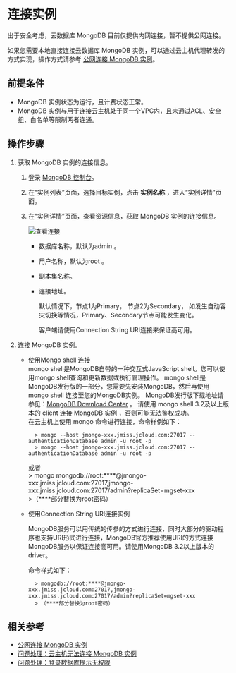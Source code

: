# 连接实例

出于安全考虑，云数据库 MongoDB 目前仅提供内网连接，暂不提供公网连接。

如果您需要本地直接连接云数据库 MongoDB 实例，可以通过云主机代理转发的方式实现，操作方式请参考 [公网连接 MongoDB 实例](../Best-Practices/Public-Network-Connect-to-MongoDB-Instance.md)。



## 前提条件
- MongoDB 实例状态为运行，且计费状态正常。
- MongoDB 实例与用于连接云主机处于同一个VPC内，且未通过ACL、安全组、白名单等限制两者连通。

## 操作步骤
1. 获取 MongoDB 实例的连接信息。
    1. 登录 [MongoDB 控制台](https://mongodb-console.jdcloud.com/mongodb)。
    1. 在“实例列表”页面，选择目标实例，点击 **实例名称** ，进入“实例详情”页面。
    1. 在“实例详情”页面，查看资源信息，获取 MongoDB 实例的连接信息。
   
        ![查看连接](https://github.com/jdcloudcom/cn/blob/master/image/mongodb/mongo-006.png)
		
	    - 数据库名称，默认为admin 。
	    - 用户名称，默认为root 。
	    - 副本集名称。
	    - 连接地址。
	
	        默认情况下，节点1为Primary， 节点2为Secondary，	如发生自动容灾切换等情况，Primary、Secondary节点可能发生变化。

            客户端请使用Connection String URI连接来保证高可用。

2. 连接 MongoDB 实例。

    - 使用Mongo shell 连接        
	    mongo shell是MongoDB自带的一种交互式JavaScript shell。您可以使用mongo shell查询和更新数据或执行管理操作。
	    mongo shell是MongoDB发行版的一部分，您需要先安装MongoDB，然后再使用mongo shell 连接至您的MongoDB实例。
	    MongoDB发行版下载地址请参见：[MongoDB Download Center](https://www.mongodb.com/download-center#community) 。
	    请使用 mongo shell 3.2及以上版本的 client 连接 MongoDB 实例 ，否则可能无法鉴权成功。		
        在云主机上使用 mongo 命令进行连接，命令样例如下：
	
		    > mongo --host jmongo-xxx.jmiss.jcloud.com:27017 --authenticationDatabase admin -u root -p		
		    > mongo --host jmongo-xxx.jmiss.jcloud.com:27017 --authenticationDatabase admin -u root -p
		或者		
		    > mongo mongodb://root:****@jmongo-xxx.jmiss.jcloud.com:27017,jmongo-xxx.jmiss.jcloud.com:27017/admin?replicaSet=mgset-xxx		
            >（****部分替换为root密码）
		
    - 使用Connection String URI连接实例
   
        MongoDB服务可以用传统的传参的方式进行连接，同时大部分的驱动程序也支持URI形式进行连接，MongoDB官方推荐使用URI的方式连接MongoDB服务以保证连接高可用。请使用MongoDB 3.2以上版本的driver。
		
        命令样式如下：

            > mongodb://root:****@jmongo-xxx.jmiss.jcloud.com:27017,jmongo-xxx.jmiss.jcloud.com:27017/admin?replicaSet=mgset-xxx	 
            > （****部分替换为root密码）
		
		
## 相关参考

- [公网连接 MongoDB 实例](../Best-Practices/Public-Network-Connect-to-MongoDB-Instance.md)
- [问题处理：云主机无法连接 MongoDB 实例](../Troubleshooting/Connect-Failed.md)
- [问题处理：登录数据库提示无权限](../Troubleshooting/Authentication.md)
		
